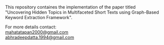 This repository containes the implementation of the paper titled "Uncovering Hidden Topics in Multifaceted Short Texts using Graph-Based Keyword Extraction Framework".




For more details contact: <br/>
mahatatapan2000@gmail.com <br/>
abhradeepdatta.1994@gmail.com <br/>
